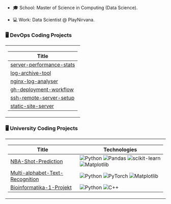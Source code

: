 </p>

* 🎓 School: Master of Science in Computing (Data Science).

* 💻 Work: Data Scientist @ PlayNirvana.

### 🖥️ DevOps Coding Projects
<table>
<tr><td>

|Title |
|--|
[server-performance-stats](https://github.com/MladenDzida/server-performance-stats) |
[log-archive-tool](https://github.com/MladenDzida/log-archive-tool) |
[nginx-log-analyser](https://github.com/MladenDzida/nginx-log-analyser) |
[gh-deployment-workflow](https://github.com/MladenDzida/gh-deployment-workflow) |
[ssh-remote-server-setup](https://github.com/MladenDzida/ssh-remote-server-setup) |
[static-site-server](https://github.com/MladenDzida/static-site-server) |

</table>

### 🖥️ University Coding Projects
<table>
<tr><td>

|Title | Technologies|
|--|--|
| [NBA-Shot-Prediction](https://github.com/MladenDzida/NBA-Shot-Prediction) | ![Python](https://img.shields.io/badge/python-3670A0?style=for-the-badge&logo=python&logoColor=ffdd54) ![Pandas](https://img.shields.io/badge/pandas-%23150458.svg?style=for-the-badge&logo=pandas&logoColor=white) ![scikit-learn](https://img.shields.io/badge/scikit--learn-%23F7931E.svg?style=for-the-badge&logo=scikit-learn&logoColor=white) ![Matplotlib](https://img.shields.io/badge/Matplotlib-%23ffffff.svg?style=for-the-badge&logo=Matplotlib&logoColor=black)|
| [Multi-alphabet-Text-Recognition](https://github.com/MladenDzida/Multi-alphabet-Text-Recognition) | ![Python](https://img.shields.io/badge/python-3670A0?style=for-the-badge&logo=python&logoColor=ffdd54) ![PyTorch](https://img.shields.io/badge/PyTorch-%23EE4C2C.svg?style=for-the-badge&logo=PyTorch&logoColor=white) ![Matplotlib](https://img.shields.io/badge/Matplotlib-%23ffffff.svg?style=for-the-badge&logo=Matplotlib&logoColor=black) |
| [Bioinformatika-1-Projekt](https://github.com/MladenDzida/Bioinformatika-1-Projekt) | ![Python](https://img.shields.io/badge/python-3670A0?style=for-the-badge&logo=python&logoColor=ffdd54) ![C++](https://img.shields.io/badge/c++-%2300599C.svg?style=for-the-badge&logo=c%2B%2B&logoColor=white)|

</table>
